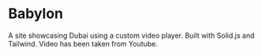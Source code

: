 # Babylon

A site showcasing Dubai using a custom video player. Built with Solid.js and Tailwind. Video has been taken from Youtube.

